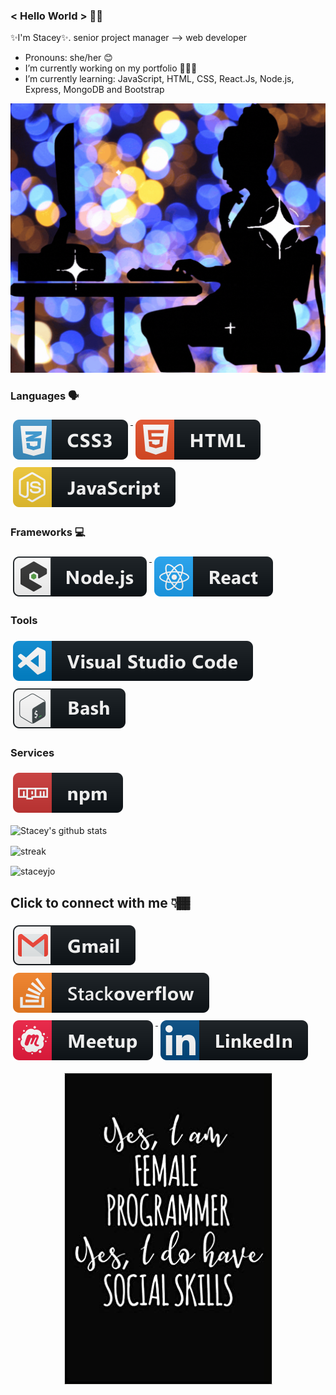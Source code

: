 <!-- Here are some ideas to get you started:
- 👯 I’m looking to collaborate on ...
- 🤔 I’m looking for help with ...
- ⚡ Fun fact: ... -->

### < Hello World > 👋🏽
✨I'm Stacey✨. senior project manager --> web developer
- Pronouns: she/her 😊
- I’m currently working on my portfolio 👩🏽‍💻
-  I’m currently learning: JavaScript, HTML, CSS, React.Js, Node.js, Express, MongoDB and Bootstrap 


<!-- ![](https://media.giphy.com/media/Uaxj062PavgqZRhVkS/giphy.gif) -->

<!-- ![](https://www.canva.com/design/DAFXtda-kPs/ypJ2J_BKHWWMMs5jCO6mDA/watch?utm_content=DAFXtda-kPs&utm_campaign=designshare&utm_medium=link2&utm_source=sharebutton)
 -->

<p align="center">
<img src="readmeimages/untitleddesign.gif" alt="Alt text" title="Optional title">
</p>



### Languages 🗣
 <a href="#">
    <img src="readmeimages/css3.svg" alt="css3" style="vertical-align:top; margin:6px 4px">
  </a>  

 <a href="#">
    <img src="readmeimages/html.svg" alt="html" style="vertical-align:top; margin:6px 4px">
  </a> 

 <a href="#">
    <img src="readmeimages/js.svg" alt="js" style="vertical-align:top; margin:6px 4px">
  </a> 

### Frameworks 💻
 <!-- <a href="#">
    <img src="readmeimages/nodejs.svg" alt="nodejs" style="vertical-align:top; margin:6px 4px">
  </a> -->

<a href="#">
    <img src="readmeimages/nodejs_larger.svg" alt="nodejs_larger" style="vertical-align:top; margin:6px 4px">
  </a>

<a href="#">
    <img src="readmeimages/react.svg" alt="react" style="vertical-align:top; margin:6px 4px">
  </a> 

### Tools
  <a href="#">
    <img src="readmeimages/visualstudio_code.svg" alt="visualstudio_code" style="vertical-align:top; margin:6px 4px">
  </a>

 <a href="#">
    <img src="readmeimages/bash.svg" alt="bash" style="vertical-align:top; margin:6px 4px">
  </a>

### Services
 <a href="#">
    <img src="readmeimages/npm.svg" alt="npm" style="vertical-align:top; margin:6px 4px">
  </a> 

<!-- [![Stacey's github stats](https://github-readme-stats.vercel.app/api?username=staceyjo)](https://github.com/staceyjo/github-readme-stats) -->


![Stacey's github stats](https://github-readme-stats.vercel.app/api?username=staceyjo)


<p><img align="center" src="https://github-readme-streak-stats.herokuapp.com/?user=staceyjo" alt="streak" /></p>

<p><img align="center" src="https://github-readme-stats.vercel.app/api/top-langs?username=staceyjo&show_icons=true&locale=en&layout=compact" alt="staceyjo" /></p>

##  Click to connect with me 👇🏾
  <!-- ![Followers](https://img.shields.io/github/followers/staceyjo.svg?style=social&label=Follow&maxAge=2592000) -->


<a href="mailto:stacey.l.joseph@gmail.com">
    <img src="readmeimages/gmail.svg" alt="gmail" style="vertical-align:top; margin:6px 4px">
  </a> 

<a href="https://stackoverflow.com/users/20096403/sjo">
    <img src="readmeimages/stackoverflow.svg" alt="stackoverflow" style="vertical-align:top; margin:6px 4px">
  </a>


 <a href="https://www.meetup.com/members/13882586/">
    <img src="readmeimages/meetup.svg" alt="meetup" style="vertical-align:top; margin:6px 4px">
  </a>

  <a href="https://www.linkedin.com/in/staceyljo/">
    <img src="readmeimages/linkedIn.svg" alt="LinkedIn" style="vertical-align:top; margin:6px 4px">
  </a>


<p align="center">
<img src="readmeimages/yes.jpg" alt="Alt text" title="Optional title">
</p>




